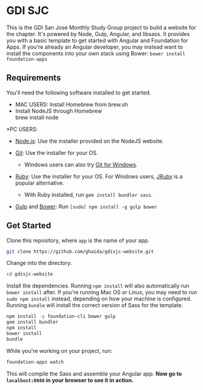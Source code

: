 # GDI SJC

This is the GDI San Jose Monthly Study Group project to build a website for the chapter. It's powered by Node, Gulp, Angular, and libsass. It provides you with a basic template to get started with Angular and Foundation for Apps. If you're already an Angular developer, you may instead want to install the components into your own stack using Bower: `bower install foundation-apps`

## Requirements

You'll need the following software installed to get started.
 
 
 
  * MAC USERS: Install Homebrew from brew.sh
  * Install NodeJS through Homebrew		
  		brew install node
  
  *PC USERS: 
  * [Node.js](http://nodejs.org): Use the installer provided on the NodeJS website.

  * [Git](http://git-scm.com/downloads): Use the installer for your OS.
    * Windows users can also try [Git for Windows](http://git-for-windows.github.io/).
  * [Ruby](https://www.ruby-lang.org/en/): Use the installer for your OS. For Windows users, [JRuby](http://jruby.org/) is a popular alternative.
    * With Ruby installed, run `gem install bundler sass`.
  * [Gulp](http://gulpjs.com/) and [Bower](http://bower.io): Run `[sudo] npm install -g gulp bower`

## Get Started
Clone this repository, where `app` is the name of your app.

```bash
git clone https://github.com/ghaida/gdisjc-website.git
```

Change into the directory.

```bash
cd gdisjc-website
```

Install the dependencies. Running `npm install` will also automatically run `bower install` after. If you're running Mac OS or Linux, you may need to run `sudo npm install` instead, depending on how your machine is configured. Running `bundle` will install the correct version of Sass for the template.

```bash
npm install -g foundation-cli bower gulp
gem install bundler
npm install
bower install
bundle
```

While you're working on your project, run:

```bash
foundation-apps watch
```

This will compile the Sass and assemble your Angular app. **Now go to `localhost:8080` in your browser to see it in action.**